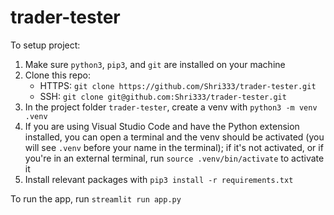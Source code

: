 # trader-tester

To setup project:
1. Make sure `python3`, `pip3`, and `git` are installed on your machine
2. Clone this repo:
   - HTTPS: `git clone https://github.com/Shri333/trader-tester.git`
   - SSH: `git clone git@github.com:Shri333/trader-tester.git`
3. In the project folder `trader-tester`, create a venv with `python3 -m venv .venv`
4. If you are using Visual Studio Code and have the Python extension installed, you can open a terminal and the venv should be activated (you will see `.venv` before your name in the terminal); if it's not activated, or if you're in an external terminal, run `source .venv/bin/activate` to activate it
5. Install relevant packages with `pip3 install -r requirements.txt`

To run the app, run `streamlit run app.py`
